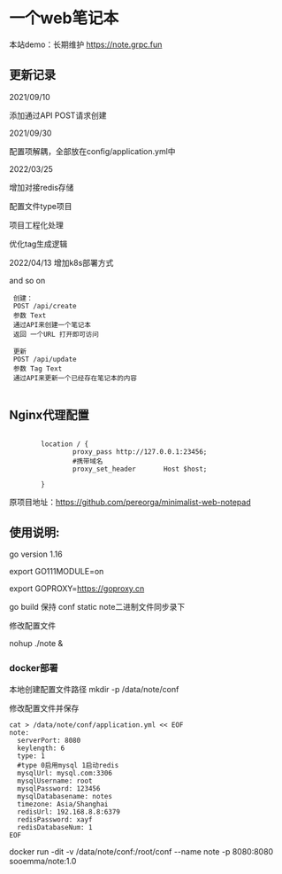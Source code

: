 # 一个web笔记本

本站demo：长期维护 https://note.grpc.fun

## 更新记录

2021/09/10

添加通过API POST请求创建

2021/09/30

配置项解耦，全部放在config/application.yml中

2022/03/25

增加对接redis存储

配置文件type项目

项目工程化处理

优化tag生成逻辑

2022/04/13 增加k8s部署方式

and so on

```
 创建：
 POST /api/create 
 参数 Text 
 通过API来创建一个笔记本
 返回 一个URL 打开即可访问
 
 更新
 POST /api/update
 参数 Tag Text
 通过API来更新一个已经存在笔记本的内容
 
```

## Nginx代理配置

```shell

        location / {
                proxy_pass http://127.0.0.1:23456;
                #携带域名
                proxy_set_header       Host $host;
                
        }

```

原项目地址：https://github.com/pereorga/minimalist-web-notepad

## 使用说明:

go version 1.16

export GO111MODULE=on

export GOPROXY=https://goproxy.cn

go build 保持 conf static note二进制文件同步录下

修改配置文件

nohup ./note &

### docker部署

本地创建配置文件路径 mkdir -p /data/note/conf

修改配置文件并保存

```shell
cat > /data/note/conf/application.yml << EOF
note:
  serverPort: 8080
  keylength: 6
  type: 1
  #type 0启用mysql 1启动redis
  mysqlUrl: mysql.com:3306
  mysqlUsername: root
  mysqlPassword: 123456
  mysqlDatabasename: notes
  timezone: Asia/Shanghai
  redisUrl: 192.168.8.8:6379
  redisPassword: xayf
  redisDatabaseNum: 1
EOF
```

docker run -dit -v /data/note/conf:/root/conf --name note -p 8080:8080 sooemma/note:1.0


